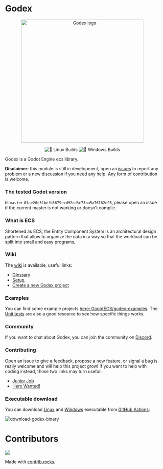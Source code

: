 # Godex

<p align="center">
    <img src="logo.svg" width="400" alt="Godex logo">
</p>
<p align="center">
<img alt="🐧 Linux Builds" src="https://github.com/GodotECS/godex/workflows/%F0%9F%90%A7%20Linux%20Builds/badge.svg">
<img alt="🏁 Windows Builds" src="https://github.com/GodotECS/godex/workflows/%F0%9F%8F%81%20Windows%20Builds/badge.svg">
</p>

Godex is a Godot Engine ecs library.

**Disclaimer:** this module is still in development, open an [issues](https://github.com/GodotECS/godex/issues) to report any problem or a new [discussion](https://github.com/GodotECS/godex/discussions) if you need any help. Any form of contribution is welcome.

### The tested Godot version
Is `master` `01ae26d31befb6679ecd92cd3c73aa5a76162e95`, please open an issue if the current master is not working or doesn't compile.

### What is ECS
Shortened as ECS, the Entity Component System is an architectural design pattern that allow to organize the data in a way so that the workload can be split into small and easy programs.

### Wiki
The [wiki](https://github.com/GodotECS/godex/wiki/) is available; useful links:
- [Glossary](https://github.com/GodotECS/godex/wiki/Glossary)
- [Setup](https://github.com/GodotECS/godex/wiki/Setup).
- [Create a new Godex project](https://github.com/GodotECS/godex/wiki/Create-a-new-Godex-Project)

### Examples
You can find some example projects [here: GodotECS/godex-examples](https://github.com/GodotECS/godex-examples). The [Unit tests](https://github.com/GodotECS/godex/tree/main/tests) are also a good resource to see how specific things works.

### Community
If you want to chat about Godex, you can join the community on [Discord](https://discord.gg/EFmWpf869q).

### Contributing
Open an issue to give a feedback, propose a new feature, or signal a bug is really welcome and will help this project grow!
If you want to help with coding instead, those two links may turn useful:
- [Junior Job](https://github.com/GodotECS/godex/issues?q=is%3Aissue+is%3Aopen+label%3A%22Junior+Job%22)
- [Hero Wanted!](https://github.com/GodotECS/godex/issues?q=is%3Aissue+is%3Aopen+label%3A%22hero+wanted%21%22)

### Executable download
You can download [Linux](https://github.com/GodotECS/godex/actions/workflows/linux_builds.yml) and [Windows](https://github.com/GodotECS/godex/actions/workflows/windows_builds.yml) executable from [GitHub Actions](https://github.com/GodotECS/godex/actions):

![download-godex-binary](https://user-images.githubusercontent.com/8342599/109544641-19cf5c80-7ac8-11eb-8b28-f678f9408c85.gif)


# Contributors

<a href="https://github.com/GodotECS/godex/graphs/contributors">
  <img src="https://contrib.rocks/image?repo=GodotECS/godex" />
</a>

Made with [contrib.rocks](https://contrib.rocks).
